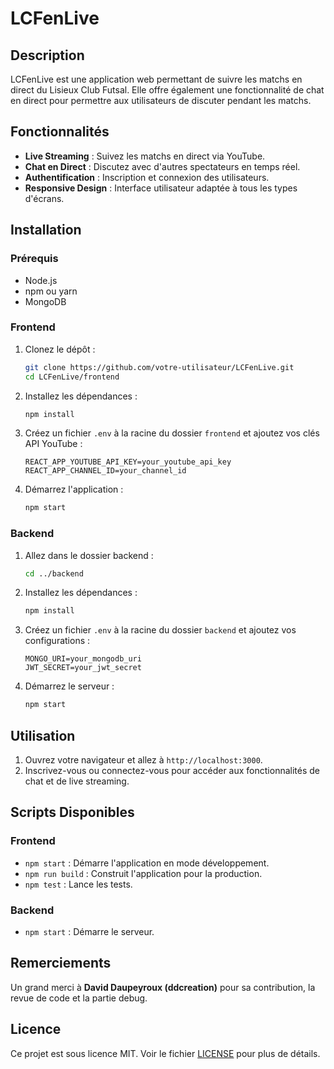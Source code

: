 # LCFenLive

## Description

LCFenLive est une application web permettant de suivre les matchs en direct du Lisieux Club Futsal. Elle offre également une fonctionnalité de chat en direct pour permettre aux utilisateurs de discuter pendant les matchs.

## Fonctionnalités

- **Live Streaming** : Suivez les matchs en direct via YouTube.
- **Chat en Direct** : Discutez avec d'autres spectateurs en temps réel.
- **Authentification** : Inscription et connexion des utilisateurs.
- **Responsive Design** : Interface utilisateur adaptée à tous les types d'écrans.

## Installation

### Prérequis

- Node.js
- npm ou yarn
- MongoDB

### Frontend

1. Clonez le dépôt :

   ```bash
   git clone https://github.com/votre-utilisateur/LCFenLive.git
   cd LCFenLive/frontend
   ```

2. Installez les dépendances :

   ```bash
   npm install
   ```

3. Créez un fichier `.env` à la racine du dossier `frontend` et ajoutez vos clés API YouTube :

   ```env
   REACT_APP_YOUTUBE_API_KEY=your_youtube_api_key
   REACT_APP_CHANNEL_ID=your_channel_id
   ```

4. Démarrez l'application :
   ```bash
   npm start
   ```

### Backend

1. Allez dans le dossier backend :

   ```bash
   cd ../backend
   ```

2. Installez les dépendances :

   ```bash
   npm install
   ```

3. Créez un fichier `.env` à la racine du dossier `backend` et ajoutez vos configurations :

   ```env
   MONGO_URI=your_mongodb_uri
   JWT_SECRET=your_jwt_secret
   ```

4. Démarrez le serveur :
   ```bash
   npm start
   ```

## Utilisation

1. Ouvrez votre navigateur et allez à `http://localhost:3000`.
2. Inscrivez-vous ou connectez-vous pour accéder aux fonctionnalités de chat et de live streaming.

## Scripts Disponibles

### Frontend

- `npm start` : Démarre l'application en mode développement.
- `npm run build` : Construit l'application pour la production.
- `npm test` : Lance les tests.

### Backend

- `npm start` : Démarre le serveur.

## Remerciements

Un grand merci à **David Daupeyroux (ddcreation)** pour sa contribution, la revue de code et la partie debug.

## Licence

Ce projet est sous licence MIT. Voir le fichier [LICENSE](LICENSE) pour plus de détails.
